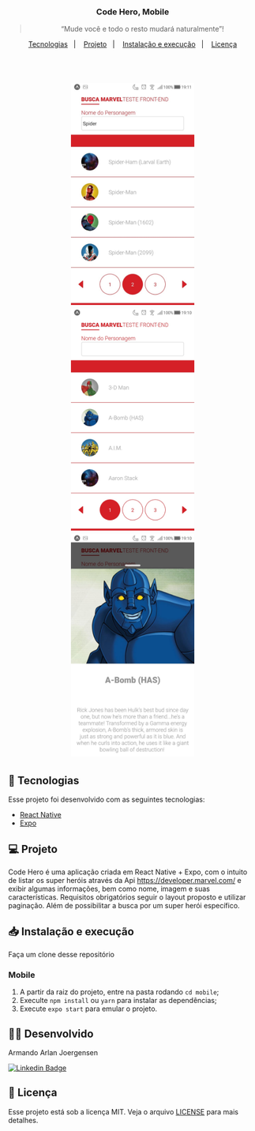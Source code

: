 <h3 align="center">
  Code Hero, Mobile
</h3>

<blockquote align="center">“Mude você e todo o resto mudará naturalmente”!</blockquote>

<p align="center">
  <a href="#-tecnologias">Tecnologias</a>&nbsp;&nbsp;&nbsp;|&nbsp;&nbsp;&nbsp;
  <a href="#-projeto">Projeto</a>&nbsp;&nbsp;&nbsp;|&nbsp;&nbsp;&nbsp;
  <a href="#-instalação-e-execução">Instalação e execução</a>&nbsp;&nbsp;&nbsp;|&nbsp;&nbsp;&nbsp;
  <a href="#-licença">Licença</a>
</p>

<br>

<h1 align="center">
  <p align="center">
    <img src='./assets/one.jpeg' height="450" width="250">
    <img src='./assets/two.jpeg' height="450" width="250">
    <img src='./assets/three.jpeg' height="450" width="250">
  </p>
</h1>

## 🚀 Tecnologias

Esse projeto foi desenvolvido com as seguintes tecnologias:

- [React Native](https://reactnative.dev/)
- [Expo](https://expo.io/)

## 💻 Projeto

Code Hero é uma aplicação criada em React Native + Expo, com o intuito de listar os super heróis através da Api https://developer.marvel.com/ e exibir algumas informações, bem como nome, imagem e suas características. Requisitos obrigatórios seguir o layout proposto e utilizar paginação. Além de possibilitar a busca por um super herói específico.

## 📥 Instalação e execução

Faça um clone desse repositório

### Mobile

1. A partir da raiz do projeto, entre na pasta rodando `cd mobile`;
2. Execulte `npm install` ou `yarn` para instalar as dependências;
3. Execute `expo start` para emular o projeto.

## 👨‍💻 Desenvolvido

Armando Arlan Joergensen <p></p>
[![Linkedin Badge](https://img.shields.io/badge/-LinkedIn-blue?style=flat-square&logo=Linkedin&logoColor=white&link=https://www.linkedin.com/in/armandoaaj/)](https://www.linkedin.com/in/armandoaaj/)

## 📝 Licença

Esse projeto está sob a licença MIT. Veja o arquivo [LICENSE](LICENSE.md) para mais detalhes.
